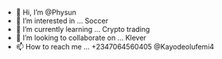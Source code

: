 - 👋 Hi, I’m @Physun
- 👀 I’m interested in ... Soccer
- 🌱 I’m currently learning ... Crypto trading 
- 💞️ I’m looking to collaborate on ... Klever 
- 📫 How to reach me ... +2347064560405 @Kayodeolufemi4

<!---
Physun/Physun is a ✨ special ✨ repository because its `README.md` (this file) appears on your GitHub profile.
You can click the Preview link to take a look at your changes.
--->
